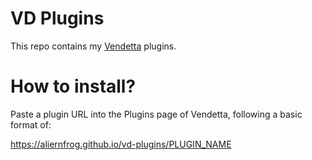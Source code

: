 # VD Plugins
This repo contains my [Vendetta](https://github.com/vendetta-mod/Vendetta) plugins.

# How to install?
Paste a plugin URL into the Plugins page of Vendetta, following a basic format of:

https://aliernfrog.github.io/vd-plugins/PLUGIN_NAME